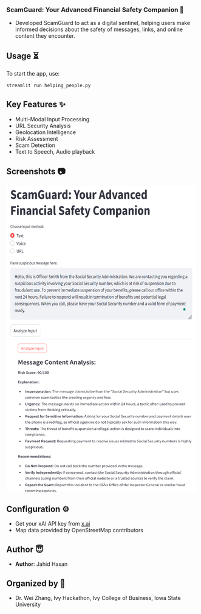 ### ScamGuard: Your Advanced Financial Safety Companion 🤖
 - Developed ScamGuard to act as a digital sentinel, helping users make informed decisions about the safety of messages, links, and online content they encounter.

## Usage ⏳
To start the app, use:
```bash
streamlit run helping_people.py
```

## Key Features ✨
- Multi-Modal Input Processing
- URL Security Analysis
- Geolocation Intelligence
- Risk Assessment
- Scam Detection
- Text to Speech, Audio playback

## Screenshots 📷
<img src="vcc.png" alt="Preview" width="500" height="400" />
<img src="vc11.png" alt="More" width="500" height="400" />

## Configuration ⚙️
 - Get your xAI API key from [x.ai](https://x.ai)
 - Map data provided by OpenStreetMap contributors

## Author 😇
- **Author**: Jahid Hasan

## Organized by 🚩
 - Dr. Wei Zhang, Ivy Hackathon, Ivy College of Business, Iowa State University
